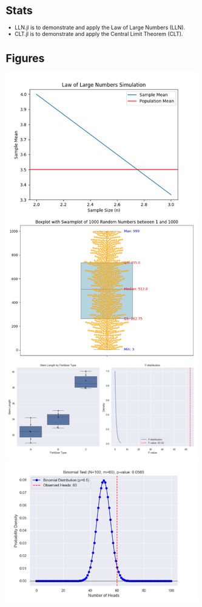 # Stats
 - LLN.jl is to demonstrate and apply the Law of Large Numbers (LLN).
 - CLT.jl is to demonstrate and apply the Central Limit Theorem (CLT).
# Figures
![Alt Text](https://github.com/daite/stats/blob/main/lln_simulation.gif)
![Alt Text](https://github.com/daite/stats/blob/main/Figure_box_swarm.png)
![Alt Text](https://github.com/daite/stats/blob/main/anova.png)
![Alt Text](https://github.com/daite/stats/blob/main/binominal_test.png)
